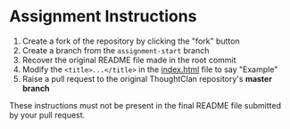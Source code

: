 # Assignment Instructions

1. Create a fork of the repository by clicking the "fork" button
2. Create a branch from the `assignment-start` branch
3. Recover the original README file made in the root commit
4. Modify the `<title>...</title>` in the [index.html](./index.html) file to say "Example"
5. Raise a pull request to the original ThoughtClan repository's **master branch**

These instructions must not be present in the final README file submitted by your pull request.
